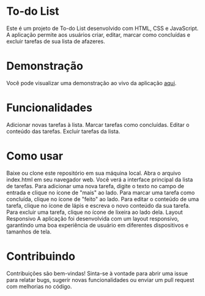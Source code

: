 # To-do List
Este é um projeto de To-do List desenvolvido com HTML, CSS e JavaScript. A aplicação permite aos usuários criar, editar, marcar como concluídas e excluir tarefas de sua lista de afazeres.

# Demonstração
Você pode visualizar uma demonstração ao vivo da aplicação [aqui](https://devjjean.github.io/to-do-list/).

# Funcionalidades
Adicionar novas tarefas à lista.
Marcar tarefas como concluídas.
Editar o conteúdo das tarefas.
Excluir tarefas da lista.

# Como usar
Baixe ou clone este repositório em sua máquina local.
Abra o arquivo index.html em seu navegador web.
Você verá a interface principal da lista de tarefas.
Para adicionar uma nova tarefa, digite o texto no campo de entrada e clique no ícone de "mais" ao lado.
Para marcar uma tarefa como concluída, clique no ícone de "feito" ao lado.
Para editar o conteúdo de uma tarefa, clique no ícone de lápis e escreva o novo conteúdo da sua tarefa.
Para excluir uma tarefa, clique no ícone de lixeira ao lado dela.
Layout Responsivo
A aplicação foi desenvolvida com um layout responsivo, garantindo uma boa experiência de usuário em diferentes dispositivos e tamanhos de tela.

# Contribuindo
Contribuições são bem-vindas! Sinta-se à vontade para abrir uma issue para relatar bugs, sugerir novas funcionalidades ou enviar um pull request com melhorias no código.
